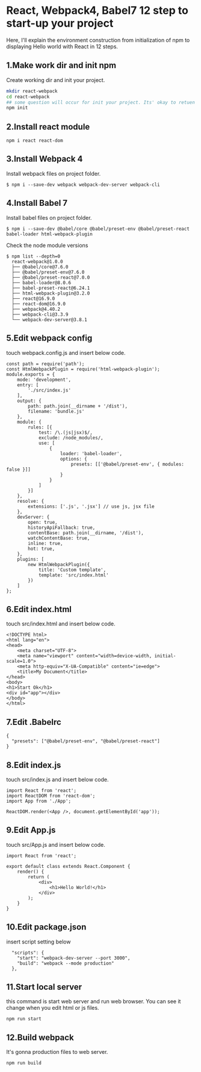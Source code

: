 # React, Webpack4, Babel7 12 step to start-up your project

Here, I'll explain the environment construction from initialization of npm to displaying Hello world with React in 12 steps.

## 1.Make work dir and init npm

Create working dir and init your project.
```bash
mkdir react-webpack
cd react-webpack
## some question will occur for init your project. Its' okay to retuen all.
npm init
```

## 2.Install react module
```text
npm i react react-dom
```
## 3.Install Webpack 4
Install webpack files on project folder. 
```text
$ npm i --save-dev webpack webpack-dev-server webpack-cli
```

## 4.Install Babel 7

Install babel files on project folder.
```text
$ npm i --save-dev @babel/core @babel/preset-env @babel/preset-react babel-loader html-webpack-plugin
```

Check the node module versions
```
$ npm list --depth=0
  react-webpack@1.0.0
  ├── @babel/core@7.6.0
  ├── @babel/preset-env@7.6.0
  ├── @babel/preset-react@7.0.0
  ├── babel-loader@8.0.6
  ├── babel-preset-react@6.24.1
  ├── html-webpack-plugin@3.2.0
  ├── react@16.9.0
  ├── react-dom@16.9.0
  ├── webpack@4.40.2
  ├── webpack-cli@3.3.9
  └── webpack-dev-server@3.8.1
```

## 5.Edit webpack config

touch webpack.config.js and insert below code.
```text
const path = require('path');
const HtmlWebpackPlugin = require('html-webpack-plugin');
module.exports = {
    mode: 'development',
    entry: [
        './src/index.js'
    ],
    output: {
        path: path.join(__dirname + '/dist'),
        filename: 'bundle.js'
    },
    module: {
        rules: [{
            test: /\.(js|jsx)$/,
            exclude: /node_modules/,
            use: [
                {
                    loader: 'babel-loader',
                    options: {
                        presets: [['@babel/preset-env', { modules: false }]]
                    }
                }
            ]
        }]
    },
    resolve: {
        extensions: ['.js', '.jsx'] // use js, jsx file
    },
    devServer: {
        open: true,
        historyApiFallback: true,
        contentBase: path.join(__dirname, '/dist'),
        watchContentBase: true,
        inline: true,
        hot: true,
    },
    plugins: [
        new HtmlWebpackPlugin({
            title: 'Custom template',
            template: 'src/index.html'
        })
    ]
};
```

## 6.Edit index.html

touch src/index.html and insert below code.
```text
<!DOCTYPE html>
<html lang="en">
<head>
    <meta charset="UTF-8">
    <meta name="viewport" content="width=device-width, initial-scale=1.0">
    <meta http-equiv="X-UA-Compatible" content="ie=edge">
    <title>My Document</title>
</head>
<body>
<h1>Start Ok</h1>
<div id="app"></div>
</body>
</html>
```
## 7.Edit .Babelrc
```text
{
  "presets": ["@babel/preset-env", "@babel/preset-react"]
}
```

## 8.Edit index.js
touch src/index.js and insert below code.
```text
import React from 'react';
import ReactDOM from 'react-dom';
import App from './App';

ReactDOM.render(<App />, document.getElementById('app'));
```

## 9.Edit App.js

touch src/App.js and insert below code.
```text
import React from 'react';

export default class extends React.Component {
    render() {
        return (
            <div>
                <h1>Hello World!</h1>
            </div>
        );
    }
}
```

## 10.Edit package.json

insert script setting below
```text
  "scripts": {
    "start": "webpack-dev-server --port 3000",
    "build": "webpack --mode production"
  },
```

## 11.Start local server

this command is start web server and run web browser.
You can see it change when you edit html or js files.
```text
npm run start
```

## 12.Build webpack

It's gonna production files to web server. 

```text
npm run build
```